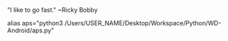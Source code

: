 

"I like to go fast." ~Ricky Bobby




alias aps="python3 /Users/USER_NAME/Desktop/Workspace/Python/WD-Android/aps.py"